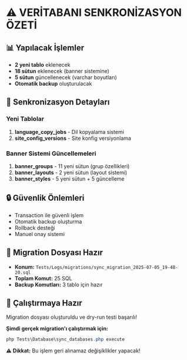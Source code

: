 # ⚠️ VERİTABANI SENKRONİZASYON ÖZETİ

## 📊 Yapılacak İşlemler
- **2 yeni tablo** eklenecek
- **18 sütun** eklenecek (banner sistemine)
- **5 sütun** güncellenecek (varchar boyutları)
- **Otomatik backup** oluşturulacak

## 🎯 Senkronizasyon Detayları

### Yeni Tablolar
1. **language_copy_jobs** - Dil kopyalama sistemi
2. **site_config_versions** - Site konfig versiyonlama

### Banner Sistemi Güncellemeleri
1. **banner_groups** - 11 yeni sütun (grup özellikleri)
2. **banner_layouts** - 2 yeni sütun (layout sistemi)
3. **banner_styles** - 5 yeni sütun + 5 güncelleme

## 🔒 Güvenlik Önlemleri
- Transaction ile güvenli işlem
- Otomatik backup oluşturma
- Rollback desteği
- Manuel onay sistemi

## 📄 Migration Dosyası Hazır
- **Konum:** `Tests/Logs/migrations/sync_migration_2025-07-05_19-48-20.sql`
- **Toplam Komut:** 25 SQL
- **Backup Komutları:** 3 tablo için hazır

## 🚀 Çalıştırmaya Hazır
Migration dosyası oluşturuldu ve dry-run testi başarılı!

**Şimdi gerçek migration'ı çalıştırmak için:**
```powershell
php Tests\Database\sync_databases.php execute
```

⚠️ **Dikkat:** Bu işlem geri alınamaz değişiklikler yapacak!
